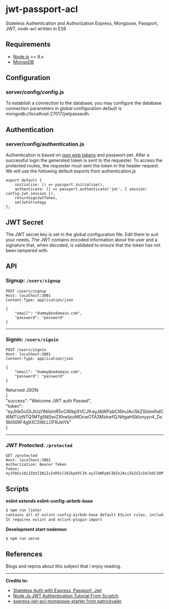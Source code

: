 # jwt-passport-acl
Stateless Authentication and Authorization Express, Mongoose, Passport, JWT, node-acl written in ES6

## Requirements
- [Node.js]("https://nodejs.org/") >= 8.x
- [MongoDB]("https://docs.mongodb.com/manual/installation/")

## Configuration
### server/config/config.js
To establish a connection to the database, you may configure the database connection parameters in global configuration 
default is mongodb://localhost:27017/jwtpassauth.

## Authentication
### server/config/authentication.js
Authentication is based on [json web tokens]("https://jwt.io") and passwort-jwt.
After a successful login the generated token is sent to the requester. To access the protected routes, the requester must sent the token in the header request.  
We will use the following default exports from authentication.js
```
export default {   
    initialize: () => passport.initialize(),   
    authenticate: () => passport.authenticate('jwt', { session: config.jwt.session }),   
    returnSignJwtToken,   
    setJwtStrategy   
};
```

## JWT Secret
The JWT secret key is set in the global configuration file. Edit them to suit your needs.
The JWT contains encoded information about the user and a signature that, when decoded, is validated to ensure that the token has not been tampered with.

## API
### Signup: `/users/signup`
```
POST /users/signup
Host: localhost:3001
Content-Type: application/json

{
    "email": "dummy@nodomain.com",
    "password": "password"
}
```
***
### Signin: `/users/signin`
```
POST /users/signin
Host: localhost:3001
Content-Type: application/json

{
    "email": "dummy@nodomain.com",
    "password": "password"
}
```

Returned JSON:   
{   
    "success": "Welcome JWT auth Passed",   
    "token": "eyJhbGciOiJIUzI1NiIsInR5cCI6IkpXVCJ9.eyJlbWFpbCI6InJAci5kZSIsImlhdCI6MTUzNTQ1MTg5NSwiZXhwIjozMDcwOTA3MzkwfQ.NttgaHSkIonyyn4_Ds9bl50ltF4g93CSWLLOFRJelYk"    
}    

***

### JWT Protected: `/protected`
```
GET /protected
Host: localhost:3001
Authorization: Bearer Token 
Token: eyJhbGciOiJIUzI1NiIsInR5cCI6IkpXVCJ9.eyJlbWFpbCI6InJAci5kZSIsImlhdCI6MTUzNTQ1MTg5NSwiZXhwIjozMDcwOTA3MzkwfQ.NttgaHSkIonyyn4_Ds9bl50ltF4g93CSWLLOFRJelYk
```




## Scripts
**eslint extends eslint-config-airbnb-base**
```bash
$ npm run linter 
contains all of eslint-config-airbnb-base default ESLint rules, including ECMAScript 6+. 
It requires eslint and eslint-plugin-import
```

**Development start nodemon**
```bash
$ npm run serve
```



## References  
Blogs and repros about this subject that I enjoy reading.    
***

**Credits to:**
* [Stateless Auth with Express, Passport, Jwt](https://medium.com/@paul.allies/stateless-auth-with-express-passport-jwt-7a55ffae0a5c)   
* [Node Js JWT Authentication Tutorial From Scratch](https://appdividend.com/2018/02/07/node-js-jwt-authentication-tutorial-scratch)   
* [express-jwt-acl-mongoose-starter from patrickvaler](https://github.com/patrickvaler/express-jwt-acl-mongoose-starter)  


